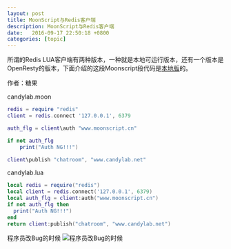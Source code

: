 ```yaml
---
layout: post
title: MoonScript与Redis客户端
description: MoonScript与Redis客户端
date:   2016-09-17 22:50:18 +0800 
categories: [topic]
---
```

所谓的Redis LUA客户端有两种版本，一种就是本地可运行版本，还有一个版本是OpenResty的版本，下面介绍的这段Moonscript段代码是[本地版](https://github.com/nrk/redis-lua)的。


作者：糖果

candylab.moon

```lua
redis = require "redis"
client = redis.connect '127.0.0.1', 6379

auth_flg = client\auth "www.moonscript.cn"

if not auth_flg 
    print("Auth NG!!!")

client\publish "chatroom", "www.candylab.net"
```


candylab.lua

```lua
local redis = require("redis")
local client = redis.connect('127.0.0.1', 6379)
local auth_flg = client:auth("www.moonscript.cn")
if not auth_flg then
  print("Auth NG!!!")
end
return client:publish("chatroom", "www.candylab.net")
```
程序员改Bug的时候
![程序员改Bug的时候​](http://wx2.sinaimg.cn/mw690/805c3d47ly1fd9zpm48xxg206e04enpd.gif)